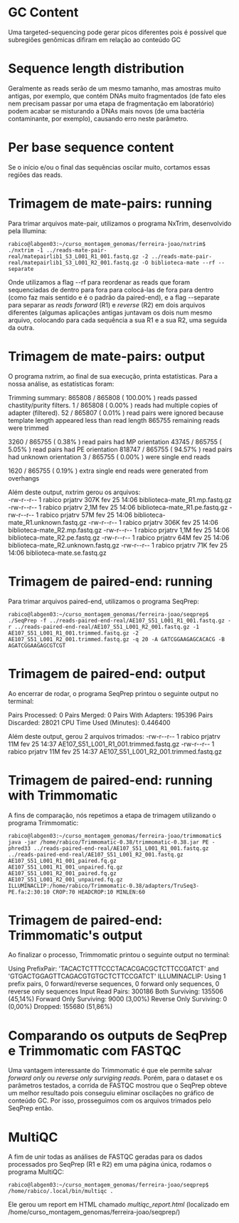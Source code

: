 # GC Content
Uma targeted-sequencing pode gerar picos diferentes pois é possível que subregiões genômicas difiram em relação ao conteúdo GC

# Sequence length distribution 
Geralmente as reads serão de um mesmo tamanho, mas amostras muito antigas, por exemplo, que contém DNAs muito fragmentados (de fato eles nem precisam passar por uma etapa de fragmentação em laboratório) podem acabar se misturando a DNAs mais novos (de uma bactéria contaminante, por exemplo), causando erro neste parâmetro.

# Per base sequence content 
Se o início e/ou o final das sequências oscilar muito, cortamos essas regiões das reads.  

# Trimagem de mate-pairs: running
Para trimar arquivos mate-pair, utilizamos o programa NxTrim, desenvolvido pela Illumina:

```console    
rabico@labgen03:~/curso_montagem_genomas/ferreira-joao/nxtrim$ ./nxtrim -1 ../reads-mate-pair-real/matepairlib1_S3_L001_R1_001.fastq.gz -2 ../reads-mate-pair-real/matepairlib1_S3_L001_R2_001.fastq.gz -O biblioteca-mate --rf --separate
```

Onde utilizamos a flag --rf para reordenar as reads que foram sequenciadas de dentro para fora para colocá-las de fora para dentro (como faz mais sentido e é o padrão da paired-end), e a flag --separate para separar as *reads forward* (R1) e *reverse* (R2) em dois arquivos diferentes (algumas aplicações antigas juntavam os dois num mesmo arquivo, colocando para cada sequência a sua R1 e a sua R2, uma seguida da outra.

# Trimagem de mate-pairs: output 
O programa nxtrim, ao final de sua execução, printa estatísticas. Para a nossa análise, as estatísticas foram:

Trimming summary: 
865808 / 865808	( 100.00% )	reads passed chastity/purity filters.
1 / 865808	( 0.00% )	reads had multiple copies of adapter (filtered).
52 / 865807	( 0.01% )	read pairs were ignored because template length appeared less than read length
865755 remaining reads were trimmed

3260 / 865755	( 0.38% )	read pairs had MP orientation
43745 / 865755	( 5.05% )	read pairs had PE orientation
818747 / 865755	( 94.57% )	read pairs had unknown orientation
3 / 865755	( 0.00% )	were single end reads

1620 / 865755	( 0.19% )	extra single end reads were generated from overhangs

Além deste output, nxtrim gerou os arquivos:  
-rw-r--r--  1 rabico prjatrv 307K fev 25 14:06 biblioteca-mate_R1.mp.fastq.gz
-rw-r--r--  1 rabico prjatrv 2,1M fev 25 14:06 biblioteca-mate_R1.pe.fastq.gz
-rw-r--r--  1 rabico prjatrv  57M fev 25 14:06 biblioteca-mate_R1.unknown.fastq.gz
-rw-r--r--  1 rabico prjatrv 306K fev 25 14:06 biblioteca-mate_R2.mp.fastq.gz
-rw-r--r--  1 rabico prjatrv 1,1M fev 25 14:06 biblioteca-mate_R2.pe.fastq.gz
-rw-r--r--  1 rabico prjatrv  64M fev 25 14:06 biblioteca-mate_R2.unknown.fastq.gz
-rw-r--r--  1 rabico prjatrv  71K fev 25 14:06 biblioteca-mate.se.fastq.gz

# Trimagem de paired-end: running 
Para trimar arquivos paired-end, utilizamos o programa SeqPrep:  

```console 
rabico@labgen03:~/curso_montagem_genomas/ferreira-joao/seqprep$ ./SeqPrep -f ../reads-paired-end-real/AE107_S51_L001_R1_001.fastq.gz -r ../reads-paired-end-real/AE107_S51_L001_R2_001.fastq.gz -1 AE107_S51_L001_R1_001.trimmed.fastq.gz -2 AE107_S51_L001_R2_001.trimmed.fastq.gz -q 20 -A GATCGGAAGAGCACACG -B AGATCGGAAGAGCGTCGT
```  

# Trimagem de paired-end: output
Ao encerrar de rodar, o programa SeqPrep printou o seguinte output no terminal:  

Pairs Processed:	0
Pairs Merged:	0
Pairs With Adapters:	195396
Pairs Discarded:	28021
CPU Time Used (Minutes):	0.446400

Além deste output, gerou 2 arquivos trimados: 
-rw-r--r-- 1 rabico prjatrv  11M fev 25 14:37 AE107_S51_L001_R1_001.trimmed.fastq.gz
-rw-r--r-- 1 rabico prjatrv  11M fev 25 14:37 AE107_S51_L001_R2_001.trimmed.fastq.gz

# Trimagem de paired-end: running with Trimmomatic
A fins de comparação, nós repetimos a etapa de trimagem utilizando o programa Trimmomatic:

```console  
rabico@labgen03:~/curso_montagem_genomas/ferreira-joao/trimmomatic$ java -jar /home/rabico/Trimmomatic-0.38/trimmomatic-0.38.jar PE -phred33 ../reads-paired-end-real/AE107_S51_L001_R1_001.fastq.gz ../reads-paired-end-real/AE107_S51_L001_R2_001.fastq.gz AE107_S51_L001_R1_001_paired.fq.gz AE107_S51_L001_R1_001_unpaired.fq.gz AE107_S51_L001_R2_001_paired.fq.gz AE107_S51_L001_R2_001_unpaired.fq.gz ILLUMINACLIP:/home/rabico/Trimmomatic-0.38/adapters/TruSeq3-PE.fa:2:30:10 CROP:70 HEADCROP:10 MINLEN:60  
```  

# Trimagem de paired-end: Trimmomatic's output 
Ao finalizar o processo, Trimmomatic printou o seguinte output no terminal:  

Using PrefixPair: 'TACACTCTTTCCCTACACGACGCTCTTCCGATCT' and 'GTGACTGGAGTTCAGACGTGTGCTCTTCCGATCT'
ILLUMINACLIP: Using 1 prefix pairs, 0 forward/reverse sequences, 0 forward only sequences, 0 reverse only sequences
Input Read Pairs: 300186 
Both Surviving: 135506 (45,14%) 
Forward Only Surviving: 9000 (3,00%) 
Reverse Only Surviving: 0 (0,00%) 
Dropped: 155680 (51,86%)

# Comparando os outputs de SeqPrep e Trimmomatic com FASTQC
Uma vantagem interessante do Trimmomatic é que ele permite salvar *forward only* ou *reverse only surviging reads*. Porém, para o dataset e os parâmetros testados, a corrida de FASTQC mostrou que o SeqPrep obteve um melhor resultado pois conseguiu eliminar oscilações no gráfico de conteúdo GC. Por isso, prosseguimos com os arquivos trimados pelo SeqPrep então. 

# MultiQC  
A fim de unir todas as análises de FASTQC geradas para os dados processados pro SeqPrep (R1 e R2) em uma página única, rodamos o programa MultiQC:

```console  
rabico@labgen03:~/curso_montagem_genomas/ferreira-joao/seqprep$ /home/rabico/.local/bin/multiqc .  
```

Ele gerou um report em HTML chamado *multiqc_report.html* (localizado em /home/curso_montagem_genomas/ferreira-joao/seqprep/)  
